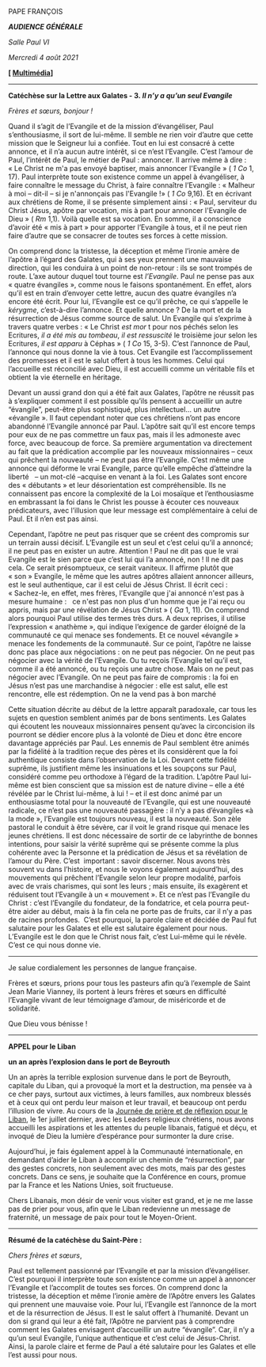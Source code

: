 PAPE FRANÇOIS

***AUDIENCE GÉNÉRALE***

*Salle Paul VI*

*Mercredi 4 août 2021*

**[ [Multimédia](http://w2.vatican.va/content/francesco/fr/events/event.dir.html/content/vaticanevents/fr/2021/8/4/udienzagenerale.html)]**

______________________

**Catéchèse sur la Lettre aux Galates - 3. *Il n’y a qu’un seul Evangile***

*Frères et sœurs, bonjour !*

Quand il s’agit de l’Evangile et de la mission d’évangéliser, Paul s’enthousiasme, il sort de lui-même. Il semble ne rien voir d’autre que cette mission que le Seigneur lui a confiée. Tout en lui est consacré à cette annonce, et il n’a aucun autre intérêt, si ce n’est l’Evangile. C’est l’amour de Paul, l’intérêt de Paul, le métier de Paul : annoncer. Il arrive même à dire : « Le Christ ne m'a pas envoyé baptiser, mais annoncer l'Evangile » ( *1 Co* 1, 17). Paul interprète toute son existence comme un appel à évangéliser, à faire connaître le message du Christ, à faire connaître l’Evangile : « Malheur à moi – dit-il – si je n'annonçais pas l'Evangile !» ( *1 Co* 9,16). Et en écrivant aux chrétiens de Rome, il se présente simplement ainsi : « Paul, serviteur du Christ Jésus, apôtre par vocation, mis à part pour annoncer l'Evangile de Dieu » ( *Rm* 1,1). Voilà quelle est sa vocation. En somme, il a conscience d’avoir été « mis à part » pour apporter l’Evangile à tous, et il ne peut rien faire d’autre que se consacrer de toutes ses forces à cette mission.

On comprend donc la tristesse, la déception et même l’ironie amère de l’apôtre à l’égard des Galates, qui à ses yeux prennent une mauvaise direction, qui les conduira à un point de non-retour : ils se sont trompés de route. L’axe autour duquel tout tourne est *l’Evangile*. Paul ne pense pas aux « quatre évangiles », comme nous le faisons spontanément. En effet, alors qu’il est en train d’envoyer cette lettre, aucun des quatre évangiles n’a encore été écrit. Pour lui, l’Evangile est ce qu’il prêche, ce qui s’appelle le *kérygme*, c’est-à-dire l’annonce. Et quelle annonce ? De la mort et de la résurrection de Jésus comme source de salut. Un Evangile qui s’exprime à travers quatre verbes : « Le Christ *est mor* t pour nos péchés selon les Ecritures, *il a été mis au tombeau*, *il est ressuscité* le troisième jour selon les Ecritures, *il est apparu* à Céphas » ( *1 Co* 15, 3-5). C’est l’annonce de Paul, l’annonce qui nous donne la vie à tous. Cet Evangile est l’accomplissement des promesses et il est le salut offert à tous les hommes. Celui qui l’accueille est réconcilié avec Dieu, il est accueilli comme un véritable fils et obtient la vie éternelle en héritage.

Devant un aussi grand don qui a été fait aux Galates, l’apôtre ne réussit pas à s’expliquer comment il est possible qu’ils pensent à accueillir un autre “évangile”, peut-être plus sophistiqué, plus intellectuel… un autre «évangile ». Il faut cependant noter que ces chrétiens n’ont pas encore abandonné l’Evangile annoncé par Paul. L’apôtre sait qu’il est encore temps pour eux de ne pas commettre un faux pas, mais il les admoneste avec force, avec beaucoup de force. Sa première argumentation va directement au fait que la prédication accomplie par les nouveaux missionnaires – ceux qui prêchent la nouveauté – ne peut pas être l’Evangile. C’est même une annonce qui déforme le vrai Evangile, parce qu’elle empêche d’atteindre la liberté   – un mot-clé –acquise en venant à la foi. Les Galates sont encore des « débutants » et leur désorientation est compréhensible. Ils ne connaissent pas encore la complexité de la Loi mosaïque et l’enthousiasme en embrassant la foi dans le Christ les pousse à écouter ces nouveaux prédicateurs, avec l’illusion que leur message est complémentaire à celui de Paul. Et il n’en est pas ainsi.

Cependant, l’apôtre ne peut pas risquer que se créent des compromis sur un terrain aussi décisif. L’Evangile est un seul et c’est celui qu’il a annoncé; il ne peut pas en exister un autre. Attention ! Paul ne dit pas que le vrai Evangile est le sien parce que c’est lui qui l’a annoncé, non ! Il ne dit pas cela. Ce serait présomptueux, ce serait vaniteux. Il affirme plutôt que « son » Evangile, le même que les autres apôtres allaient annoncer ailleurs, est le seul authentique, car il est celui de Jésus Christ. Il écrit ceci : « Sachez-le, en effet, mes frères, l'Evangile que j'ai annoncé n'est pas à mesure humaine :   ce n'est pas non plus d'un homme que je l'ai reçu ou appris, mais par une révélation de Jésus Christ » ( *Ga* 1, 11). On comprend alors pourquoi Paul utilise des termes très durs. A deux reprises, il utilise l’expression « anathème », qui indique l’exigence de garder éloigné de la communauté ce qui menace ses fondements. Et ce nouvel «évangile » menace les fondements de la communauté. Sur ce point, l’apôtre ne laisse donc pas place aux négociations : on ne peut pas négocier. On ne peut pas négocier avec la vérité de l’Evangile. Ou tu reçois l’Evangile tel qu’il est, comme il a été annoncé, ou tu reçois une autre chose. Mais on ne peut pas négocier avec l’Evangile. On ne peut pas faire de compromis : la foi en Jésus n’est pas une marchandise à négocier : elle est salut, elle est rencontre, elle est rédemption. On ne la vend pas à bon marché

Cette situation décrite au début de la lettre apparaît paradoxale, car tous les sujets en question semblent animés par de bons sentiments. Les Galates qui écoutent les nouveaux missionnaires pensent qu’avec la circoncision ils pourront se dédier encore plus à la volonté de Dieu et donc être encore davantage appréciés par Paul. Les ennemis de Paul semblent être animés par la fidélité à la tradition reçue des pères et ils considèrent que la foi authentique consiste dans l’observation de la Loi. Devant cette fidélité suprême, ils justifient même les insinuations et les soupçons sur Paul, considéré comme peu orthodoxe à l’égard de la tradition. L’apôtre Paul lui-même est bien conscient que sa mission est de nature divine – elle a été révélée par le Christ lui-même, à lui ! – et il est donc animé par un enthousiasme total pour la nouveauté de l’Evangile, qui est une nouveauté radicale, ce n’est pas une nouveauté passagère : il n’y a pas d’évangiles «à la mode », l’Evangile est toujours nouveau, il est la nouveauté. Son zèle pastoral le conduit à être sévère, car il voit le grand risque qui menace les jeunes chrétiens. Il est donc nécessaire de sortir de ce labyrinthe de bonnes intentions, pour saisir la vérité suprême qui se présente comme la plus cohérente avec la Personne et la prédication de Jésus et sa révélation de l’amour du Père. C’est  important : savoir discerner. Nous avons très souvent vu dans l’histoire, et nous le voyons également aujourd’hui, des mouvements qui prêchent l’Evangile selon leur propre modalité, parfois avec de vrais charismes, qui sont les leurs ; mais ensuite, ils exagèrent et réduisent tout l’Evangile à un « mouvement ». Et ce n’est pas l’Evangile du Christ : c’est l’Evangile du fondateur, de la fondatrice, et cela pourra peut-être aider au début, mais à la fin cela ne porte pas de fruits, car il n’y a pas de racines profondes.  C’est pourquoi, la parole claire et décidée de Paul fut salutaire pour les Galates et elle est salutaire également pour nous. L’Evangile est le don que le Christ nous fait, c’est Lui-même qui le révèle. C’est ce qui nous donne vie.

___________________________

Je salue cordialement les personnes de langue française.

Frères et sœurs, prions pour tous les pasteurs afin qu’à l’exemple de Saint Jean Marie Vianney, ils portent à leurs frères et sœurs en difficulté l’Evangile vivant de leur témoignage d’amour, de miséricorde et de solidarité.

Que Dieu vous bénisse !

______________________

**APPEL pour le Liban**

**un an après l’explosion dans le port de Beyrouth**

Un an après la terrible explosion survenue dans le port de Beyrouth, capitale du Liban, qui a provoqué la mort et la destruction, ma pensée va à ce cher pays, surtout aux victimes, à leurs familles, aux nombreux blessés et à ceux qui ont perdu leur maison et leur travail, et beaucoup ont perdu l’illusion de vivre. Au cours de la [Journée de prière et de réflexion pour le Liban](https://www.vatican.va/content/francesco/fr/events/event.dir.html/content/vaticanevents/fr/2021/7/1/giornata-per-il-libano.html), le 1er juillet dernier, avec les Leaders religieux chrétiens, nous avons accueilli les aspirations et les attentes du peuple libanais, fatigué et déçu, et invoqué de Dieu la lumière d’espérance pour surmonter la dure crise.

Aujourd’hui, je fais également appel à la Communauté internationale, en demandant d’aider le Liban à accomplir un chemin de “résurrection”, par des gestes concrets, non seulement avec des mots, mais par des gestes concrets. Dans ce sens, je souhaite que la Conférence en cours, promue par la France et les Nations Unies, soit fructueuse.

Chers Libanais, mon désir de venir vous visiter est grand, et je ne me lasse pas de prier pour vous, afin que le Liban redevienne un message de fraternité, un message de paix pour tout le Moyen-Orient.

____________________________________

**Résumé de la catéchèse du Saint-Père :**

*Chers frères et sœurs*,

Paul est tellement passionné par l’Evangile et par la mission d’évangéliser. C’est pourquoi il interprète toute son existence comme un appel à annoncer l’Evangile et l’accomplit de toutes ses forces. On comprend donc la tristesse, la déception et même l’ironie amère de l’Apôtre envers les Galates qui prennent une mauvaise voie. Pour lui, l’Evangile est l’annonce de la mort et de la résurrection de Jésus. Il est le salut offert à l’humanité. Devant un don si grand qui leur a été fait, l’Apôtre ne parvient pas à comprendre comment les Galates envisagent d’accueillir un autre “évangile”. Car, il n’y a qu’un seul Evangile, l’unique authentique et c’est celui de Jésus-Christ. Ainsi, la parole claire et ferme de Paul a été salutaire pour les Galates et elle l’est aussi pour nous.